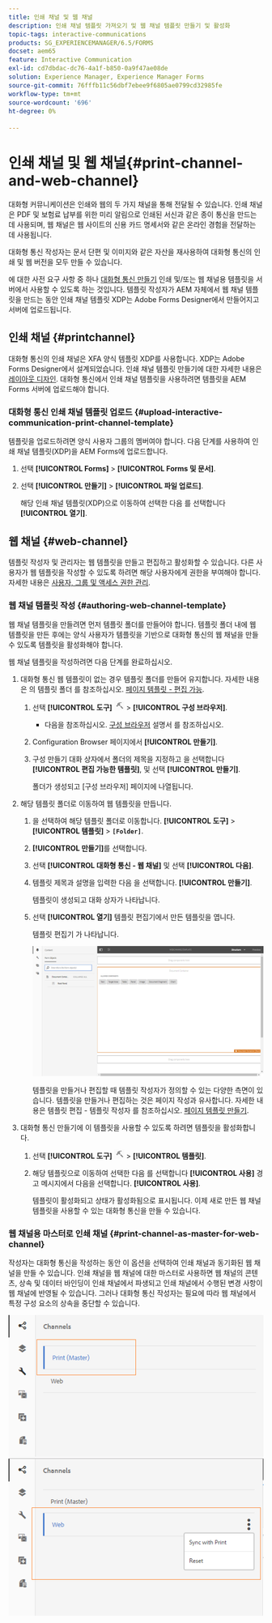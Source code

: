 ```yaml
---
title: 인쇄 채널 및 웹 채널
description: 인쇄 채널 템플릿 가져오기 및 웹 채널 템플릿 만들기 및 활성화
topic-tags: interactive-communications
products: SG_EXPERIENCEMANAGER/6.5/FORMS
docset: aem65
feature: Interactive Communication
exl-id: cd7dbdac-dc76-4a1f-b850-0a9f47ae08de
solution: Experience Manager, Experience Manager Forms
source-git-commit: 76fffb11c56dbf7ebee9f6805ae0799cd32985fe
workflow-type: tm+mt
source-wordcount: '696'
ht-degree: 0%

---
```


# 인쇄 채널 및 웹 채널{#print-channel-and-web-channel}

대화형 커뮤니케이션은 인쇄와 웹의 두 가지 채널을 통해 전달될 수 있습니다. 인쇄 채널은 PDF 및 보험료 납부를 위한 미리 알림으로 인쇄된 서신과 같은 종이 통신을 만드는 데 사용되며, 웹 채널은 웹 사이트의 신용 카드 명세서와 같은 온라인 경험을 전달하는 데 사용됩니다.

대화형 통신 작성자는 문서 단편 및 이미지와 같은 자산을 재사용하여 대화형 통신의 인쇄 및 웹 버전을 모두 만들 수 있습니다.

에 대한 사전 요구 사항 중 하나 [대화형 통신 만들기](../../forms/using/create-interactive-communication.md) 인쇄 및/또는 웹 채널용 템플릿을 서버에서 사용할 수 있도록 하는 것입니다. 템플릿 작성자가 AEM 자체에서 웹 채널 템플릿을 만드는 동안 인쇄 채널 템플릿 XDP는 Adobe Forms Designer에서 만들어지고 서버에 업로드됩니다.

## 인쇄 채널 {#printchannel}

대화형 통신의 인쇄 채널은 XFA 양식 템플릿 XDP를 사용합니다. XDP는 Adobe Forms Designer에서 설계되었습니다. 인쇄 채널 템플릿 만들기에 대한 자세한 내용은 [레이아웃 디자인](../../forms/using/layout-design-details.md). 대화형 통신에서 인쇄 채널 템플릿을 사용하려면 템플릿을 AEM Forms 서버에 업로드해야 합니다.

### 대화형 통신 인쇄 채널 템플릿 업로드 {#upload-interactive-communication-print-channel-template}

템플릿을 업로드하려면 양식 사용자 그룹의 멤버여야 합니다. 다음 단계를 사용하여 인쇄 채널 템플릿(XDP)을 AEM Forms에 업로드합니다.

1. 선택 **[!UICONTROL Forms]** > **[!UICONTROL Forms 및 문서]**.

1. 선택 **[!UICONTROL 만들기]** > **[!UICONTROL 파일 업로드]**.

   해당 인쇄 채널 템플릿(XDP)으로 이동하여 선택한 다음 를 선택합니다 **[!UICONTROL 열기]**.

## 웹 채널 {#web-channel}

템플릿 작성자 및 관리자는 웹 템플릿을 만들고 편집하고 활성화할 수 있습니다. 다른 사용자가 웹 템플릿을 작성할 수 있도록 하려면 해당 사용자에게 권한을 부여해야 합니다. 자세한 내용은 [사용자, 그룹 및 액세스 권한 관리](/help/sites-administering/user-group-ac-admin.md).

### 웹 채널 템플릿 작성 {#authoring-web-channel-template}

웹 채널 템플릿을 만들려면 먼저 템플릿 폴더를 만들어야 합니다. 템플릿 폴더 내에 웹 템플릿을 만든 후에는 양식 사용자가 템플릿을 기반으로 대화형 통신의 웹 채널을 만들 수 있도록 템플릿을 활성화해야 합니다.

웹 채널 템플릿을 작성하려면 다음 단계를 완료하십시오.

1. 대화형 통신 웹 템플릿이 없는 경우 템플릿 폴더를 만들어 유지합니다. 자세한 내용은 의 템플릿 폴더 를 참조하십시오. [페이지 템플릿 - 편집 가능](/help/sites-developing/page-templates-editable.md).

   1. 선택 **[!UICONTROL 도구]** ![도구](assets/tools.png) > **[!UICONTROL 구성 브라우저]**.
      * 다음을 참조하십시오. [구성 브라우저](/help/sites-administering/configurations.md) 설명서 를 참조하십시오.
   1. Configuration Browser 페이지에서 **[!UICONTROL 만들기]**.
   1. 구성 만들기 대화 상자에서 폴더의 제목을 지정하고 을 선택합니다 **[!UICONTROL 편집 가능한 템플릿]**, 및 선택 **[!UICONTROL 만들기]**.

      폴더가 생성되고 [구성 브라우저] 페이지에 나열됩니다.

1. 해당 템플릿 폴더로 이동하여 웹 템플릿을 만듭니다.

   1. 을 선택하여 해당 템플릿 폴더로 이동합니다. **[!UICONTROL 도구]** > **[!UICONTROL 템플릿]** > **`[Folder]`**.
   1. **[!UICONTROL 만들기]**&#x200B;를 선택합니다.
   1. 선택 **[!UICONTROL 대화형 통신 - 웹 채널]** 및 선택 **[!UICONTROL 다음]**.
   1. 템플릿 제목과 설명을 입력한 다음 을 선택합니다. **[!UICONTROL 만들기]**.

      템플릿이 생성되고 대화 상자가 나타납니다.

   1. 선택 **[!UICONTROL 열기]** 템플릿 편집기에서 만든 템플릿을 엽니다.

      템플릿 편집기 가 나타납니다.

      ![webchanneltemplate](assets/webchanneltemplate.png)

      템플릿을 만들거나 편집할 때 템플릿 작성자가 정의할 수 있는 다양한 측면이 있습니다. 템플릿을 만들거나 편집하는 것은 페이지 작성과 유사합니다. 자세한 내용은 템플릿 편집 - 템플릿 작성자 를 참조하십시오. [페이지 템플릿 만들기](/help/sites-authoring/templates.md).

1. 대화형 통신 만들기에 이 템플릿을 사용할 수 있도록 하려면 템플릿을 활성화합니다.

   1. 선택 **[!UICONTROL 도구]** ![도구](assets/tools.png) > **[!UICONTROL 템플릿]**.
   1. 해당 템플릿으로 이동하여 선택한 다음 를 선택합니다 **[!UICONTROL 사용]** 경고 메시지에서 다음을 선택합니다. **[!UICONTROL 사용]**.

      템플릿이 활성화되고 상태가 활성화됨으로 표시됩니다. 이제 새로 만든 웹 채널 템플릿을 사용할 수 있는 대화형 통신을 만들 수 있습니다.

### 웹 채널용 마스터로 인쇄 채널 {#print-channel-as-master-for-web-channel}

작성자는 대화형 통신을 작성하는 동안 이 옵션을 선택하여 인쇄 채널과 동기화된 웹 채널을 만들 수 있습니다. 인쇄 채널을 웹 채널에 대한 마스터로 사용하면 웹 채널의 콘텐츠, 상속 및 데이터 바인딩이 인쇄 채널에서 파생되고 인쇄 채널에서 수행된 변경 사항이 웹 채널에 반영될 수 있습니다. 그러나 대화형 통신 작성자는 필요에 따라 웹 채널에서 특정 구성 요소의 상속을 중단할 수 있습니다.

![채널을 마스터로 인쇄](assets/create_ic_print_master_new.png) ![인쇄 채널을 마스터로 사용하는 웹 채널](assets/create_ic_print_master_web_new.png)
